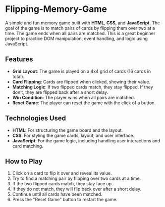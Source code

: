 # Flipping-Memory-Game

A simple and fun memory game built with **HTML**, **CSS**, and **JavaScript**. The goal of the game is to match pairs of cards by flipping them over two at a time. The game ends when all pairs are matched. This is a great beginner project to practice DOM manipulation, event handling, and logic using JavaScript.

## Features
- **Grid Layout**: The game is played on a 4x4 grid of cards (16 cards in total).
- **Card Flipping**: Cards are flipped when clicked, showing their value.
- **Matching Logic**: If two flipped cards match, they stay flipped. If they don’t, they are flipped back after a short delay.
- **Win Condition**: The player wins when all pairs are matched.
- **Reset Game**: The player can reset the game with the click of a button.

## Technologies Used
- **HTML**: For structuring the game board and the layout.
- **CSS**: For styling the game cards, layout, and user interface.
- **JavaScript**: For the game logic, including handling user interactions and card matching.

## How to Play
1. Click on a card to flip it over and reveal its value.
2. Try to find a matching pair by flipping over two cards at a time.
3. If the two flipped cards match, they stay face up.
4. If they do not match, they will flip back over after a short delay.
5. Continue until all cards have been matched.
6. Press the "Reset Game" button to restart the game.


